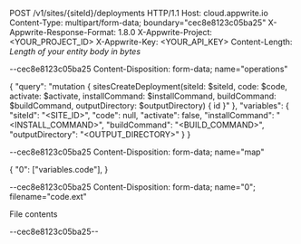 POST /v1/sites/{siteId}/deployments HTTP/1.1
Host: cloud.appwrite.io
Content-Type: multipart/form-data; boundary="cec8e8123c05ba25"
X-Appwrite-Response-Format: 1.8.0
X-Appwrite-Project: <YOUR_PROJECT_ID>
X-Appwrite-Key: <YOUR_API_KEY>
Content-Length: *Length of your entity body in bytes*

--cec8e8123c05ba25
Content-Disposition: form-data; name="operations"

{ "query": "mutation { sitesCreateDeployment(siteId: $siteId, code: $code, activate: $activate, installCommand: $installCommand, buildCommand: $buildCommand, outputDirectory: $outputDirectory) { id }" }, "variables": { "siteId": "<SITE_ID>", "code": null, "activate": false, "installCommand": "<INSTALL_COMMAND>", "buildCommand": "<BUILD_COMMAND>", "outputDirectory": "<OUTPUT_DIRECTORY>" } }

--cec8e8123c05ba25
Content-Disposition: form-data; name="map"

{ "0": ["variables.code"],  }

--cec8e8123c05ba25
Content-Disposition: form-data; name="0"; filename="code.ext"

File contents

--cec8e8123c05ba25--
